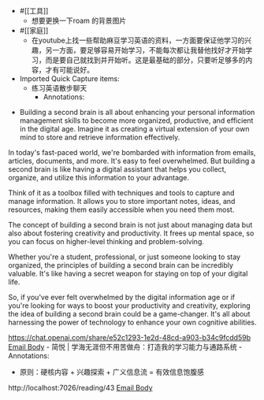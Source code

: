 - #[[工具]]
    - 想要更换一下roam 的背景图片
- #[[家庭]]
    - 在youtube上找一些帮助麻豆学习英语的资料，一方面要保证他学习的兴趣，另一方面，要足够容易开始学习，不能每次都让我替他找好才开始学习，而是要自己就找到并开始听。这是最基础的部分，只要听足够多的内容，才有可能说好。
- Imported Quick Capture items:
    - 练习英语散步聊天
        - Annotations:

* Building a second brain is all about enhancing your personal information management skills to become more organized, productive, and efficient in the digital age. Imagine it as creating a virtual extension of your own mind to store and retrieve information effectively.

In today's fast-paced world, we're bombarded with information from emails,
articles, documents, and more. It's easy to feel overwhelmed. But building a
second brain is like having a digital assistant that helps you collect,
organize, and utilize this information to your advantage.

Think of it as a toolbox filled with techniques and tools to capture and
manage information. It allows you to store important notes, ideas, and
resources, making them easily accessible when you need them most.

The concept of building a second brain is not just about managing data but
also about fostering creativity and productivity. It frees up mental space, so
you can focus on higher-level thinking and problem-solving.

Whether you're a student, professional, or just someone looking to stay
organized, the principles of building a second brain can be incredibly
valuable. It's like having a secret weapon for staying on top of your digital
life.

So, if you've ever felt overwhelmed by the digital information age or if
you're looking for ways to boost your productivity and creativity, exploring
the idea of building a second brain could be a game-changer. It's all about
harnessing the power of technology to enhance your own cognitive abilities.



https://chat.openai.com/share/e52c1293-1e2d-48cd-a903-b34c9fcdd59b [Email Body](https://files.todoist.com/NwbD-wbMAKx9mAApHg6A5BJ3-lh5UVOqDEotzG7GE7WnbNJI-CM8sGiM4ftceZr7/by/21878347/as/file.html)
    - 简悦 | 学海无涯但不用苦做舟：打造我的学习能力与通路系统
        - Annotations:

* 原则：硬核内容 + 兴趣探索 + 广义信息流 = 有效信息饱腹感



http://localhost:7026/reading/43 [Email Body](https://files.todoist.com/zzU-2pZLY6WcmU0Vy8XVfLuHSsO8elJXZLqS3OdUOC-ZSnezTW1EK57hNfCUFjQw/by/21878347/as/file.html)
